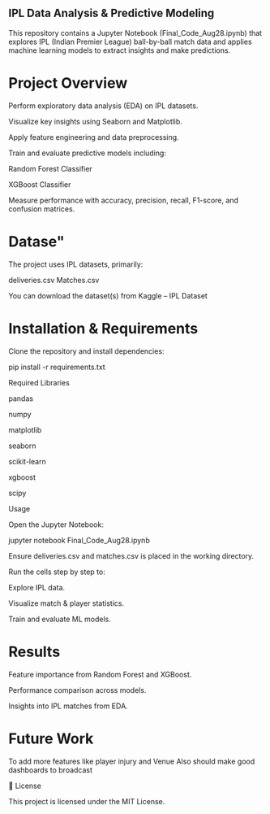 ## IPL Data Analysis & Predictive Modeling

This repository contains a Jupyter Notebook (Final_Code_Aug28.ipynb) that explores IPL (Indian Premier League) ball-by-ball match data and applies machine learning models to extract insights and make predictions.

# Project Overview

Perform exploratory data analysis (EDA) on IPL datasets.

Visualize key insights using Seaborn and Matplotlib.

Apply feature engineering and data preprocessing.

Train and evaluate predictive models including:

Random Forest Classifier

XGBoost Classifier

Measure performance with accuracy, precision, recall, F1-score, and confusion matrices.

# Datase"

The project uses IPL datasets, primarily:

deliveries.csv
Matches.csv 

You can download the dataset(s) from Kaggle – IPL Dataset


# Installation & Requirements

Clone the repository and install dependencies:

pip install -r requirements.txt

Required Libraries

pandas

numpy

matplotlib

seaborn

scikit-learn

xgboost

scipy

 Usage

Open the Jupyter Notebook:

jupyter notebook Final_Code_Aug28.ipynb


Ensure deliveries.csv and matches.csv is placed in the working directory.

Run the cells step by step to:

Explore IPL data.

Visualize match & player statistics.

Train and evaluate ML models.

# Results

Feature importance from Random Forest and XGBoost.

Performance comparison across models.

Insights into IPL matches from EDA.

# Future Work

To add more features like player injury and Venue
Also should make good dashboards to broadcast

📜 License

This project is licensed under the MIT License.

